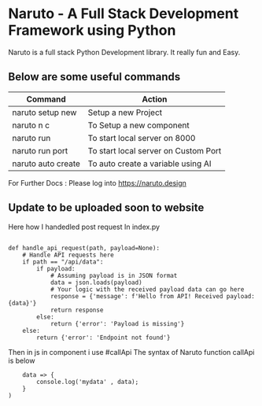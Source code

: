 # Naruto - A Full Stack Development Framework using Python
Naruto is a full stack Python Development library. It really fun and Easy.
## Below are some useful commands
| Command | Action |
| ----------- | ----------- |
| naruto setup new | Setup a new Project |
| naruto n c <componentName> | To Setup a new component|
| naruto run | To start local server on 8000|
| naruto run port <portNumber> | To start local server on Custom Port|
| naruto auto create <variable name> | To auto create a variable using AI |

For Further Docs : Please log into https://naruto.design

## Update to be uploaded soon to website
Here how I handedled post request
In index.py
```import json

def handle_api_request(path, payload=None):
    # Handle API requests here
    if path == "/api/data":
        if payload:
            # Assuming payload is in JSON format
            data = json.loads(payload)
            # Your logic with the received payload data can go here
            response = {'message': f'Hello from API! Received payload: {data}'}
            return response
        else:
            return {'error': 'Payload is missing'}
    else:
        return {'error': 'Endpoint not found'}
```
Then in js in component i use 
#callApi
The syntax of Naruto function callApi is below
```callApi('http://localhost:8000/api/data', 'json', 'POST', {'muload': "muload"}).then(
    data => {
        console.log('mydata' , data);
    }
)
```
